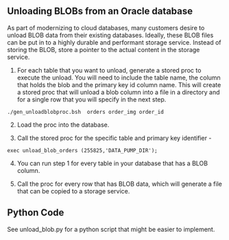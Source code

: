 ## Unloading BLOBs from an Oracle database
As part of modernizing to cloud databases, many customers desire to unload BLOB data from their existing databases. Ideally, these BLOB files can be put in to a highly durable and performant storage service. Instead of storing the BLOB, store a pointer to the actual content in the storage service.

1. For each table that you want to unload, generate a stored proc to execute the unload. You will need to include the table name, the column that holds the blob and the primary key id column name. This will create a stored proc that will unload a blob column into a file in a directory and for a single row that you will specify in the next step.
```
./gen_unloadblobproc.bsh  orders order_img order_id
```
2. Load the proc into the database.

3. Call the stored proc for the specific table and primary key identifier - 
```
exec unload_blob_orders (255825,'DATA_PUMP_DIR');
```
4. You can run step 1 for every table in your database that has a BLOB column.

5. Call the proc for every row that has BLOB data, which will generate a file that can be copied to a storage service.

## Python Code
See unload_blob.py for a python script that might be easier to implement.

